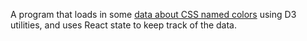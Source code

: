A program that loads in some [data about CSS named colors](https://gist.github.com/taylorjtatro/f1bf1c4b7e0a5b1804d433c134e36b4a) using D3 utilities, and uses React state to keep track of the data.